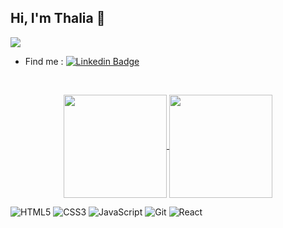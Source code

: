 ## Hi, I'm Thalia 👋


<img  src="https://i.imgur.com/POmroEK.png" align="center">


- Find me : 
<a href="https://www.linkedin.com/in/thalia-schone" rel="nofollow"><img src="https://camo.githubusercontent.com/fdf9f9b9bc18e4bb5ef9ca79a0f1549a0e609cf52d8065103b5aaa6079706254/68747470733a2f2f696d672e736869656c64732e696f2f62616467652f2d4c696e6b6564496e2d626c75653f7374796c653d666c61742d737175617265266c6f676f3d4c696e6b6564696e266c6f676f436f6c6f723d7768697465266c696e6b3d68747470733a2f2f7777772e6c696e6b6564696e2e636f6d2f696e2f66656c6970656669616c686f" alt="Linkedin Badge" data-canonical-src="https://img.shields.io/badge/-LinkedIn-blue?style=flat-square&amp;logo=Linkedin&amp;logoColor=white&amp;link=https://www.linkedin.com/in/thalia-schone" style="max-width:100%;"></a>

<br>

<p align="center">
  <a href="https://github.com/ThaliaCS/ThaliaCS">
    <img
      align="center"
      height="165"
      src="https://github-readme-stats.vercel.app/api?username=ThaliaCS&show_icons=true&count_private=true&title_color=d0d0d0&text_color=d0d0d0&icon_color=d0d0d0&bg_color=2D2D2F"
    />
  </a>
  
  <a href="https://github.com/ThaliaCS/ThaliaCS">
    <img
      align="center"
      height="165"
      src="https://github-readme-stats.vercel.app/api/top-langs/?username=ThaliaCS&hide=java,html&title_color=d0d0d0&text_color=d0d0d0&icon_color=d0d0d0&bg_color=2D2D2F&layout=compact&theme=radical"
    />
  </a>
</p>



![HTML5](https://img.shields.io/badge/-HTML5-E34F26?style=flat&logo=html5&logoColor=white)
![CSS3](https://img.shields.io/badge/-CSS3-1572B6?style=flat&logo=css3)
![JavaScript](https://img.shields.io/badge/-JavaScript-F7DF1E?style=flat&logo=javascript&logoColor=black)
![Git](https://img.shields.io/badge/-Git-F05032?style=flat&logo=git&logoColor=white)
![React](https://img.shields.io/badge/-React-52b7d3?style=flat&logo=react&logoColor=white)

